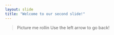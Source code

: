 ```yaml
---
layout: slide
title: "Welcome to our second slide!"
---
```

> Picture me rollin
Use the left arrow to go back!
